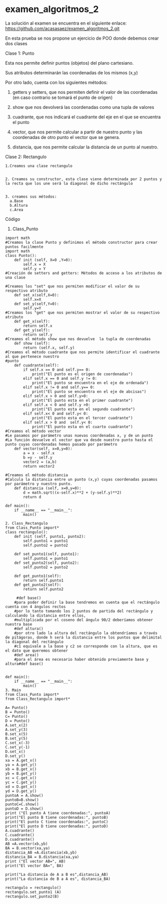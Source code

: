 # examen_algoritmos_2
La solución al examen se encuentra en el siguiente enlace: https://github.com/acasasaez/examen_algoritmos_2.git

En esta prueba se nos propone un ejercicio de POO donde debemos crear dos clases 


Clase 1: Punto


Esta nos permite definir puntos (objetos) del plano cartesiano.


Sus atributos determinarán las coordenadas de los mismos (x,y)


Por otro lado, cuenta con los siguientes métodos:


  1. getters y setters, que nos permiten definir el valor de las coordenadas (en caso contrario se tomará el punto de origen)


  3. show que nos devolverá las coordenadas como una tupla de valores


  5. cuadrante, que nos indicará el cuadrante del eje en el que se encuentra el punto


  7. vector, que nos permite calcular a partir de nuestro punto y  las coordenadas de otro punto el vector que se genera.


  9. distancia, que nos permite calcular la distancia de un punto al nuestro.
  
  Clase 2: Rectangulo
  
  
    1.Creamos una clase rectangulo
    
    
    2. Creamos su constructor, esta clase viene determinada por 2 puntos y la recta que los une será la diagonal de dicho rectángulo
    
    
    3. creamos sus métodos:
      a.Base
      b.Altura
      c.Area
      
Código
1. Class_Punto
```from cmath import sqrt
import math
#Creamos la clase Punto y definimos el método constructor para crear puntos facilmente
import math
class Punto():
    def init (self, X=0 ,Y=0):
        self.x = X
        self.y = Y
#Creación de setters and getters: Métodos de acceso a los atributos de una clase

#Creamos los "set" que nos permiten modificar el valor de su respectivo atributo
    def set_x(self,X=0):
        self.x=X
    def set_y(self,Y=0):
        self.y=Y
#Creamos los "get" que nos permiten mostrar el valor de su respectivo atributo
    def get_x(self):
        return self.x
    def get_y(self):
        return self.y
#Creamos el método show que nos devuelve  la tupla de coordenadas
    def show (self):
        return (self.x, self.y)
#Creamos el método cuadrante que nos permite identificar el cuadrante al que pertenece nuestro
#punto
    def cuadrante(self): 
        if self.x == 0 and self.y== 0:
            print("El punto es el origen de coordenadas")
        elif self.x == 0 and self.y != 0:
            print("El punto se encuentra en el eje de ordenada")
        elif self.x != 0 and self.y== 0:
            print("El punto se encuentra en el eje de abcisas")
        elif self.x > 0 and self.y>0:
            print("El punto esta en el primer cuadrante")
        elif self.x < 0 and self.y >0:
            print("El punto esta en el segundo cuadrante")
        elif self.x< 0 and self.y< 0:
            print("El punto esta en el tercer cuadrante")
        elif self.x > 0 and  self.y< 0:
            print("El punto esta en el cuarto cuadrante")
#Creamos el método vector 
#Le pasamos por parámetro unas nuevas coordenadas x, y de un punto   
#La función devuelve el vector que va desde nuestro punto hasta el punto cuyas coordenadas hemos pasado por parámetro
    def vector(self, x=0,y=0):
        a = x - self.x  
        b =y - self.y
        vector2 = (a,b)
        return vector2

#Creamos el método distancia 
#Calcula la distancia entre un punto (x,y) cuyas coordenadas pasamos por parámetro y nuestro punto.
    def distancia (self, x=0,y=0):
        d = math.sqrt((x-self.x)**2 + (y-self.y)**2)
        return d

def main():
    if __name__ == "__main__":
        main()
      
2. Class_Rectangulo
from Class_Punto import*
class rectangulo():
    def init (self, punto1, punto2):
        self.punto1 = punto1
        self.punto2 = punto2
    
    def set_punto1(self, punto1):
        self.punto1 = punto1
    def set_punto2(self, punto2):
        self.punto2 = punto2

    def get_punto1(self):
        return self.punto1
    def get_punto2(self):
        return self.punto2 

     #def base()
    #para poder definir la base tendremos en cuenta que el rectángulo cuenta con 4 ángulos rectos
    #por lo tanto tomando los 2 puntos de partida del rectángulo y calculando la distancia entre ellos,
    #multiplicada por el coseno del ángulo 90/2 deberíamos obtener nuestra base
    #def altura()
    #por otro lado la altura del rectángulo la obtendríamos a través de pitágoras, donde h será la distancia entre los puntos que delimital la diagonal del rectángulo
    #c1 equivale a la base y c2 se corresponde con la altura, que es el dato que queremos obtener
    #def area()
    #para el área es necesario haber obtenido previamente base y altura#def base()

    
def main():
    if __name__ == "__main__":
        main()
3. Main
from Class_Punto import*
from Class_Rectangulo import*

A= Punto()
B = Punto()
C= Punto()
D = Punto()
A.set_x(2)
A.set_y(3)
B.set_x(5)
B.set_y(5)
C.set_x(-3)
C.set_y(-1)
D.set_x()
D.set_y()
xa = A.get_x()
ya = A.get_y()
xb = B.get_x()
yb = B.get_y()
xc = C.get_x()
yc = C.get_y()
xd = D.get_x()
yd = D.get_y()
puntoA = A.show()
puntoB=B.show()
puntoC=C.show()
puntoD = D.show()
print ("El punto A tiene coordenadas:", puntoA)
print("El punto B tiene coordenadas:", puntoB)
print("El punto C tiene coordenadas:", puntoC)
print("El punto D tiene coordenadas:", puntoD)
A.cuadrante()
C.cuadrante()
D.cuadrante()
AB =A.vector(xb,yb)
BA = B.vector(xa,ya)
distancia_AB =A.distancia(xb,yb)
distancia_BA = B.distancia(xa,ya)
print ("El vector AB=", AB)
print("El vector BA=", BA)

print("La distancia de A a B es",distancia_AB)
print("La distancia de B a A es", distancia_BA)

rectangulo = rectangulo()
rectangulo.set_punto1 (A)
rectangulo.set_punto2(B)


  
  
